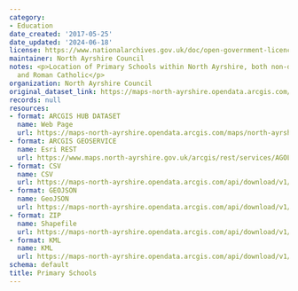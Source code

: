 ```yaml
---
category:
- Education
date_created: '2017-05-25'
date_updated: '2024-06-18'
license: https://www.nationalarchives.gov.uk/doc/open-government-licence/version/3/
maintainer: North Ayrshire Council
notes: <p>Location of Primary Schools within North Ayrshire, both non-denominational
  and Roman Catholic</p>
organization: North Ayrshire Council
original_dataset_link: https://maps-north-ayrshire.opendata.arcgis.com/maps/north-ayrshire::primary-schools
records: null
resources:
- format: ARCGIS HUB DATASET
  name: Web Page
  url: https://maps-north-ayrshire.opendata.arcgis.com/maps/north-ayrshire::primary-schools
- format: ARCGIS GEOSERVICE
  name: Esri REST
  url: https://www.maps.north-ayrshire.gov.uk/arcgis/rest/services/AGOL/Open_Data_Portal/MapServer/5
- format: CSV
  name: CSV
  url: https://maps-north-ayrshire.opendata.arcgis.com/api/download/v1/items/f8b041e65fef4fd2ba5c5dda2226b263/csv?layers=5
- format: GEOJSON
  name: GeoJSON
  url: https://maps-north-ayrshire.opendata.arcgis.com/api/download/v1/items/f8b041e65fef4fd2ba5c5dda2226b263/geojson?layers=5
- format: ZIP
  name: Shapefile
  url: https://maps-north-ayrshire.opendata.arcgis.com/api/download/v1/items/f8b041e65fef4fd2ba5c5dda2226b263/shapefile?layers=5
- format: KML
  name: KML
  url: https://maps-north-ayrshire.opendata.arcgis.com/api/download/v1/items/f8b041e65fef4fd2ba5c5dda2226b263/kml?layers=5
schema: default
title: Primary Schools
---
```

